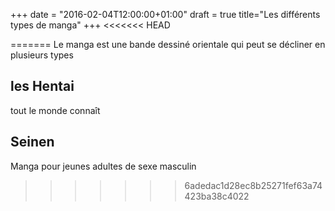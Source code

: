 +++
date = "2016-02-04T12:00:00+01:00"
draft = true
title="Les différents types de manga"
+++
<<<<<<< HEAD

=======
Le manga est une bande dessiné orientale qui peut se décliner en plusieurs types
## les Hentai
tout le monde connaît

## Seinen
Manga pour jeunes adultes de sexe masculin

>>>>>>> 6adedac1d28ec8b25271fef63a74423ba38c4022
